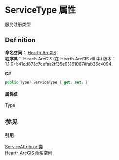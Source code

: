 # ServiceType 属性


服务注册类型



## Definition
**命名空间：** <a href="N_Hearth_ArcGIS">Hearth.ArcGIS</a>  
**程序集：** Hearth.ArcGIS (在 Hearth.ArcGIS.dll 中) 版本：1.1.0+b41cd873c7cefaa2ff35e931610670fab36c4094

**C#**
``` C#
public Type? ServiceType { get; set; }
```



#### 属性值
Type

## 参见


#### 引用
<a href="T_Hearth_ArcGIS_ServiceAttribute">ServiceAttribute 类</a>  
<a href="N_Hearth_ArcGIS">Hearth.ArcGIS 命名空间</a>  
